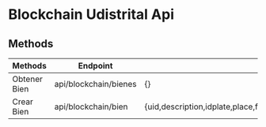 # Blockchain Udistrital Api
## Methods

| Methods  	| Endpoint | Parameters |
|-----------|----------|------------|
| Obtener Bien | api/blockchain/bienes |{} |
| Crear Bien | api/blockchain/bien| {uid,description,idplate,place,fk_inventory,physical_space,brand_and_serie,state}|
